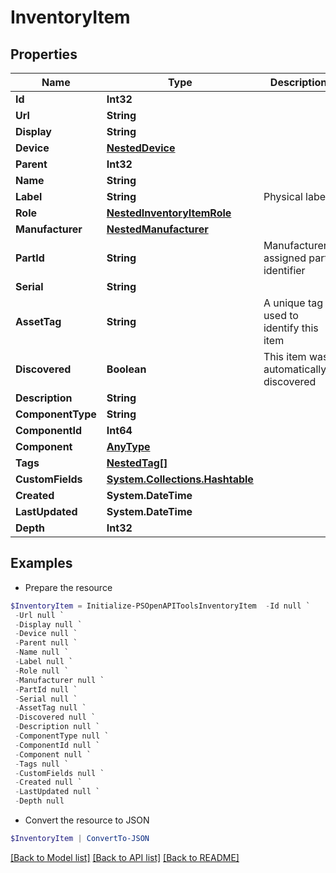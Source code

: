 # InventoryItem
## Properties

Name | Type | Description | Notes
------------ | ------------- | ------------- | -------------
**Id** | **Int32** |  | [readonly] 
**Url** | **String** |  | [readonly] 
**Display** | **String** |  | [readonly] 
**Device** | [**NestedDevice**](NestedDevice.md) |  | 
**Parent** | **Int32** |  | [optional] 
**Name** | **String** |  | 
**Label** | **String** | Physical label | [optional] 
**Role** | [**NestedInventoryItemRole**](NestedInventoryItemRole.md) |  | [optional] 
**Manufacturer** | [**NestedManufacturer**](NestedManufacturer.md) |  | [optional] 
**PartId** | **String** | Manufacturer-assigned part identifier | [optional] 
**Serial** | **String** |  | [optional] 
**AssetTag** | **String** | A unique tag used to identify this item | [optional] 
**Discovered** | **Boolean** | This item was automatically discovered | [optional] 
**Description** | **String** |  | [optional] 
**ComponentType** | **String** |  | [optional] 
**ComponentId** | **Int64** |  | [optional] 
**Component** | [**AnyType**](.md) |  | [readonly] 
**Tags** | [**NestedTag[]**](NestedTag.md) |  | [optional] 
**CustomFields** | [**System.Collections.Hashtable**](AnyType.md) |  | [optional] 
**Created** | **System.DateTime** |  | [readonly] 
**LastUpdated** | **System.DateTime** |  | [readonly] 
**Depth** | **Int32** |  | [readonly] 

## Examples

- Prepare the resource
```powershell
$InventoryItem = Initialize-PSOpenAPIToolsInventoryItem  -Id null `
 -Url null `
 -Display null `
 -Device null `
 -Parent null `
 -Name null `
 -Label null `
 -Role null `
 -Manufacturer null `
 -PartId null `
 -Serial null `
 -AssetTag null `
 -Discovered null `
 -Description null `
 -ComponentType null `
 -ComponentId null `
 -Component null `
 -Tags null `
 -CustomFields null `
 -Created null `
 -LastUpdated null `
 -Depth null
```

- Convert the resource to JSON
```powershell
$InventoryItem | ConvertTo-JSON
```

[[Back to Model list]](../README.md#documentation-for-models) [[Back to API list]](../README.md#documentation-for-api-endpoints) [[Back to README]](../README.md)

